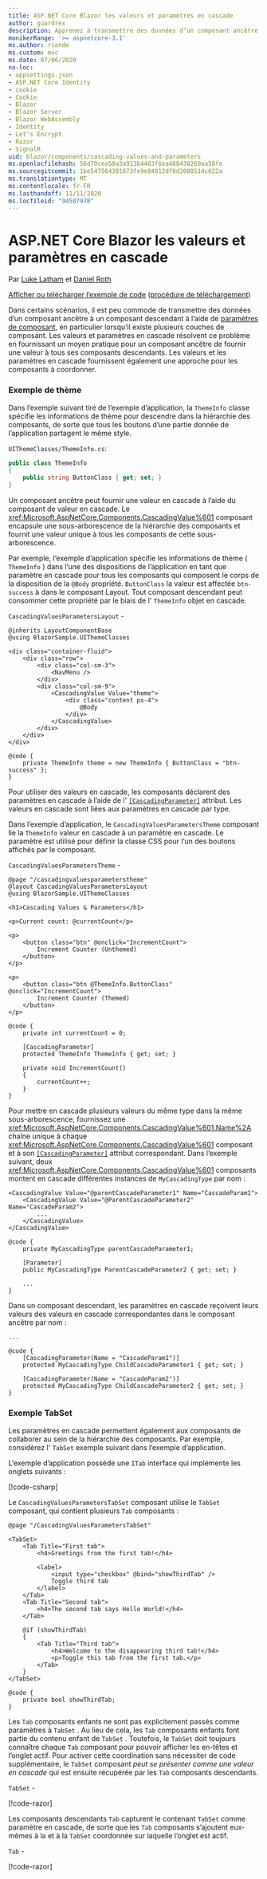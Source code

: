 ```yaml
---
title: ASP.NET Core Blazor les valeurs et paramètres en cascade
author: guardrex
description: Apprenez à transmettre des données d’un composant ancêtre à des composants descendants.
monikerRange: '>= aspnetcore-3.1'
ms.author: riande
ms.custom: mvc
ms.date: 07/06/2020
no-loc:
- appsettings.json
- ASP.NET Core Identity
- cookie
- Cookie
- Blazor
- Blazor Server
- Blazor WebAssembly
- Identity
- Let's Encrypt
- Razor
- SignalR
uid: blazor/components/cascading-values-and-parameters
ms.openlocfilehash: 56d70cea50a3a913b4483f6ea488438269aa58fe
ms.sourcegitcommit: 1be547564381873fe9e84812df8d2088514c622a
ms.translationtype: MT
ms.contentlocale: fr-FR
ms.lasthandoff: 11/11/2020
ms.locfileid: "94507978"
---
```

# <a name="aspnet-core-no-locblazor-cascading-values-and-parameters"></a>ASP.NET Core Blazor les valeurs et paramètres en cascade

Par [Luke Latham](https://github.com/guardrex) et [Daniel Roth](https://github.com/danroth27)

[Afficher ou télécharger l’exemple de code](https://github.com/dotnet/AspNetCore.Docs/tree/master/aspnetcore/blazor/common/samples/) ([procédure de téléchargement](xref:index#how-to-download-a-sample))

Dans certains scénarios, il est peu commode de transmettre des données d’un composant ancêtre à un composant descendant à l’aide de [paramètres de composant](xref:blazor/components/index#component-parameters), en particulier lorsqu’il existe plusieurs couches de composant. Les valeurs et paramètres en cascade résolvent ce problème en fournissant un moyen pratique pour un composant ancêtre de fournir une valeur à tous ses composants descendants. Les valeurs et les paramètres en cascade fournissent également une approche pour les composants à coordonner.

### <a name="theme-example"></a>Exemple de thème

Dans l’exemple suivant tiré de l’exemple d’application, la `ThemeInfo` classe spécifie les informations de thème pour descendre dans la hiérarchie des composants, de sorte que tous les boutons d’une partie donnée de l’application partagent le même style.

`UIThemeClasses/ThemeInfo.cs`:

```csharp
public class ThemeInfo
{
    public string ButtonClass { get; set; }
}
```

Un composant ancêtre peut fournir une valeur en cascade à l’aide du composant de valeur en cascade. Le <xref:Microsoft.AspNetCore.Components.CascadingValue%601> composant encapsule une sous-arborescence de la hiérarchie des composants et fournit une valeur unique à tous les composants de cette sous-arborescence.

Par exemple, l’exemple d’application spécifie les informations de thème ( `ThemeInfo` ) dans l’une des dispositions de l’application en tant que paramètre en cascade pour tous les composants qui composent le corps de la disposition de la `@Body` propriété. `ButtonClass` la valeur est affectée `btn-success` à dans le composant Layout. Tout composant descendant peut consommer cette propriété par le biais de l' `ThemeInfo` objet en cascade.

`CascadingValuesParametersLayout` -

```razor
@inherits LayoutComponentBase
@using BlazorSample.UIThemeClasses

<div class="container-fluid">
    <div class="row">
        <div class="col-sm-3">
            <NavMenu />
        </div>
        <div class="col-sm-9">
            <CascadingValue Value="theme">
                <div class="content px-4">
                    @Body
                </div>
            </CascadingValue>
        </div>
    </div>
</div>

@code {
    private ThemeInfo theme = new ThemeInfo { ButtonClass = "btn-success" };
}
```

Pour utiliser des valeurs en cascade, les composants déclarent des paramètres en cascade à l’aide de l' [`[CascadingParameter]`](xref:Microsoft.AspNetCore.Components.CascadingParameterAttribute) attribut. Les valeurs en cascade sont liées aux paramètres en cascade par type.

Dans l’exemple d’application, le `CascadingValuesParametersTheme` composant lie la `ThemeInfo` valeur en cascade à un paramètre en cascade. Le paramètre est utilisé pour définir la classe CSS pour l’un des boutons affichés par le composant.

`CascadingValuesParametersTheme` -

```razor
@page "/cascadingvaluesparameterstheme"
@layout CascadingValuesParametersLayout
@using BlazorSample.UIThemeClasses

<h1>Cascading Values & Parameters</h1>

<p>Current count: @currentCount</p>

<p>
    <button class="btn" @onclick="IncrementCount">
        Increment Counter (Unthemed)
    </button>
</p>

<p>
    <button class="btn @ThemeInfo.ButtonClass" @onclick="IncrementCount">
        Increment Counter (Themed)
    </button>
</p>

@code {
    private int currentCount = 0;

    [CascadingParameter]
    protected ThemeInfo ThemeInfo { get; set; }

    private void IncrementCount()
    {
        currentCount++;
    }
}
```

Pour mettre en cascade plusieurs valeurs du même type dans la même sous-arborescence, fournissez une <xref:Microsoft.AspNetCore.Components.CascadingValue%601.Name%2A> chaîne unique à chaque <xref:Microsoft.AspNetCore.Components.CascadingValue%601> composant et à son [`[CascadingParameter]`](xref:Microsoft.AspNetCore.Components.CascadingParameterAttribute) attribut correspondant. Dans l’exemple suivant, deux <xref:Microsoft.AspNetCore.Components.CascadingValue%601> composants montent en cascade différentes instances de `MyCascadingType` par nom :

```razor
<CascadingValue Value="@parentCascadeParameter1" Name="CascadeParam1">
    <CascadingValue Value="@ParentCascadeParameter2" Name="CascadeParam2">
        ...
    </CascadingValue>
</CascadingValue>

@code {
    private MyCascadingType parentCascadeParameter1;

    [Parameter]
    public MyCascadingType ParentCascadeParameter2 { get; set; }

    ...
}
```

Dans un composant descendant, les paramètres en cascade reçoivent leurs valeurs des valeurs en cascade correspondantes dans le composant ancêtre par nom :

```razor
...

@code {
    [CascadingParameter(Name = "CascadeParam1")]
    protected MyCascadingType ChildCascadeParameter1 { get; set; }
    
    [CascadingParameter(Name = "CascadeParam2")]
    protected MyCascadingType ChildCascadeParameter2 { get; set; }
}
```

### <a name="tabset-example"></a>Exemple TabSet

Les paramètres en cascade permettent également aux composants de collaborer au sein de la hiérarchie des composants. Par exemple, considérez l' `TabSet` exemple suivant dans l’exemple d’application.

L’exemple d’application possède une `ITab` interface qui implémente les onglets suivants :

[!code-csharp[](../common/samples/5.x/BlazorWebAssemblySample/UIInterfaces/ITab.cs)]

Le `CascadingValuesParametersTabSet` composant utilise le `TabSet` composant, qui contient plusieurs `Tab` composants :

```razor
@page "/CascadingValuesParametersTabSet"

<TabSet>
    <Tab Title="First tab">
        <h4>Greetings from the first tab!</h4>

        <label>
            <input type="checkbox" @bind="showThirdTab" />
            Toggle third tab
        </label>
    </Tab>
    <Tab Title="Second tab">
        <h4>The second tab says Hello World!</h4>
    </Tab>

    @if (showThirdTab)
    {
        <Tab Title="Third tab">
            <h4>Welcome to the disappearing third tab!</h4>
            <p>Toggle this tab from the first tab.</p>
        </Tab>
    }
</TabSet>

@code {
    private bool showThirdTab;
}
```

Les `Tab` composants enfants ne sont pas explicitement passés comme paramètres à `TabSet` . Au lieu de cela, les `Tab` composants enfants font partie du contenu enfant de `TabSet` . Toutefois, le `TabSet` doit toujours connaître chaque `Tab` composant pour pouvoir afficher les en-têtes et l’onglet actif. Pour activer cette coordination sans nécessiter de code supplémentaire, le `TabSet` composant *peut se présenter comme une valeur en cascade* qui est ensuite récupérée par les `Tab` composants descendants.

`TabSet` -

[!code-razor[](../common/samples/5.x/BlazorWebAssemblySample/Components/TabSet.razor)]

Les composants descendants `Tab` capturent le contenant `TabSet` comme paramètre en cascade, de sorte que les `Tab` composants s’ajoutent eux-mêmes à la et à la `TabSet` coordonnée sur laquelle l’onglet est actif.

`Tab` -

[!code-razor[](../common/samples/5.x/BlazorWebAssemblySample/Components/Tab.razor)]
